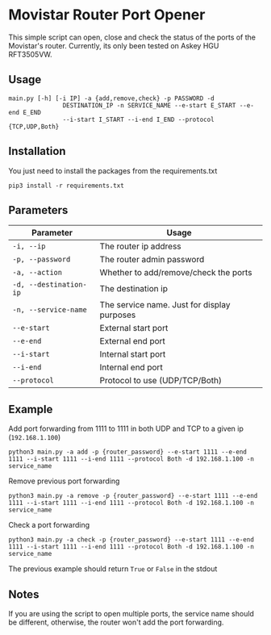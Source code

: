 # Movistar Router Port Opener

This simple script can open, close and check the status of the ports of the Movistar's router.
Currently, its only been tested on Askey HGU RFT3505VW. 

## Usage

```
main.py [-h] [-i IP] -a {add,remove,check} -p PASSWORD -d
               DESTINATION_IP -n SERVICE_NAME --e-start E_START --e-end E_END
               --i-start I_START --i-end I_END --protocol {TCP,UDP,Both}
```

## Installation

You just need to install the packages from the requirements.txt

```
pip3 install -r requirements.txt
```

## Parameters

| Parameter                 | Usage                                       |
|---------------------------|---------------------------------------------|
| `-i, --ip`                | The router ip address                       |
| `-p, --password`          | The router admin password                   |
| `-a, --action`            | Whether to add/remove/check the ports       |
| `-d, --destination-ip`    | The destination ip                          |
| `-n, --service-name`      | The service name. Just for display purposes |
| `--e-start`               | External start port                         |
| `--e-end`                 | External end port                           |
| `--i-start`               | Internal start port                         |
| `--i-end`                 | Internal end port                           |
| `--protocol`              | Protocol to use (UDP/TCP/Both)              |

## Example

Add port forwarding from 1111 to 1111 in both UDP and TCP to a given ip (`192.168.1.100`)

```
python3 main.py -a add -p {router_password} --e-start 1111 --e-end 1111 --i-start 1111 --i-end 1111 --protocol Both -d 192.168.1.100 -n service_name
```

Remove previous port forwarding

```
python3 main.py -a remove -p {router_password} --e-start 1111 --e-end 1111 --i-start 1111 --i-end 1111 --protocol Both -d 192.168.1.100 -n service_name
```

Check a port forwarding

```
python3 main.py -a check -p {router_password} --e-start 1111 --e-end 1111 --i-start 1111 --i-end 1111 --protocol Both -d 192.168.1.100 -n service_name
```

The previous example should return `True` or `False` in the stdout


## Notes

If you are using the script to open multiple ports, the service name should be different, otherwise, the router won't add the port forwarding.  